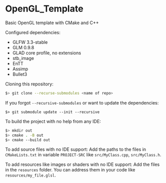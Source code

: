 # OpenGL_Template
Basic OpenGL template with CMake and C++

Configured dependencies:
* GLFW 3.3-stable
* GLM 0.9.8
* GLAD core profile, no extensions
* stb_image
* EnTT
* Assimp
* Bullet3

Cloning this repository:
```bash
$> git clone --recurse-submodules <name of repo>
```

If you forgot `--recursive-submodules` or want to update the 
dependencies:
```
$> git submodule update --init --recursive
```

To build the project with no help from any IDE:
```bash
$> mkdir out
$> cmake . -B out
$> cmake --build out
```

To add source files with no IDE support: Add the paths to the files
in `CMakeLists.txt` in variable `PROJECT-SRC` like `src/MyClass.cpp`,
`src/MyClass.h`.

To add resources like images or shaders with no IDE support: Add the
files in the `resources` folder. You can address them in your code 
like `resources/my_file.glsl`.
